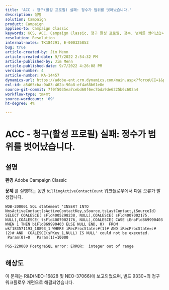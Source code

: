 ```yaml
---
title: 'ACC - 청구(활성 프로필) 실패: 정수가 범위를 벗어났습니다.'
description: 설명
solution: Campaign
product: Campaign
applies-to: Campaign Classic
keywords: KCS, ACC, Campaign Classic, 청구 활성 프로필, 정수, 범위를 벗어났습니다.
resolution: Resolution
internal-notes: TK184291, E-000325853
bug: true
article-created-by: Jim Menn
article-created-date: 9/7/2022 2:54:32 PM
article-published-by: Jim Menn
article-published-date: 9/7/2022 4:26:08 PM
version-number: 4
article-number: KA-14457
dynamics-url: https://adobe-ent.crm.dynamics.com/main.aspx?forceUCI=1&pagetype=entityrecord&etn=knowledgearticle&id=4147fbf5-bc2e-ed11-9db1-0022480866ad
exl-id: a5465cba-9a83-462a-90a8-ef4a68b61e8e
source-git-commit: 7f0f5035ea7cebd60f6ec7bda9de6225b6c602a4
workflow-type: tm+mt
source-wordcount: '69'
ht-degree: 4%

---
```


# ACC - 청구(활성 프로필) 실패: 정수가 범위를 벗어났습니다.

## 설명


<b>환경</b>
Adobe Campaign Classic

<b>문제</b>
를 실행하는 동안 `billingActiveContactCount` 워크플로우에서 다음 오류가 발생합니다.


```
WDB-200001 SQL statement 'INSERT INTO NmsActiveContact(sActiveContactKey,sSource,tsLastContact,iSourceId) SELECT COALESCE( sFld4005298238, NULL),COALESCE( sFld4007002175, NULL),COALESCE( tsFld4007002176, NULL),COALESCE( CASE iEnaFld869990403 WHEN 1 THEN biFld869990403 ELSE NULL END, 0)  FROM wkf183571193_18893_1 WHERE iRecProcState:#(1)# AND iRecProcState=:#(2)# AND  COALESCE(sPKey_1,NULL) IS NULL' could not be executed.   Param(0)=0   Param(1)=10000

PGS-220000 PostgreSQL error: ERROR:  integer out of range
```



## 해상도


이 문제는 R&amp;D(NEO-16828 및 NEO-37066)에 보고되었으며, 빌드 9330+의 청구 워크플로우 개편으로 해결되었습니다.
